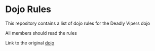 Dojo Rules
==========

This repository contains a list of dojo rules for the Deadly Vipers dojo

All members should read the rules

Link to the original [dojo](https://github.com/deadlyvipers)

